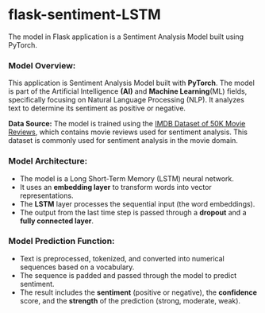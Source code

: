 # flask-sentiment-LSTM
The model in Flask application is a Sentiment Analysis Model built using PyTorch. 
        <h3>Model Overview:</h3>
        <p>This application is Sentiment Analysis Model built with <strong>PyTorch</strong>. The model is part of the Artificial Intelligence <strong>(AI)</strong> and <strong>Machine Learning</strong>(ML) fields, specifically focusing on Natural Language Processing (NLP). It analyzes text to determine its sentiment as positive or negative.</p>
        <p><strong>Data Source:</strong> The model is trained using the <a href="https://www.kaggle.com/datasets/lakshmi25npathi/imdb-dataset-of-50k-movie-reviews" target="_blank">IMDB Dataset of 50K Movie Reviews</a>, which contains movie reviews used for sentiment analysis. This dataset is commonly used for sentiment analysis in the movie domain.</p>
        <h3>Model Architecture:</h3>
        <ul>
            <li>The model is a Long Short-Term Memory (LSTM) neural network.</li>
            <li>It uses an <strong>embedding layer</strong> to transform words into vector representations.</li>
            <li>The <strong>LSTM</strong> layer processes the sequential input (the word embeddings).</li>
            <li>The output from the last time step is passed through a <strong>dropout</strong> and a <strong>fully connected layer</strong>.</li>
        </ul>
        <h3>Model Prediction Function:</h3>
        <ul>
            <li>Text is preprocessed, tokenized, and converted into numerical sequences based on a vocabulary.</li>
            <li>The sequence is padded and passed through the model to predict sentiment.</li>
            <li>The result includes the <strong>sentiment</strong> (positive or negative), the <strong>confidence</strong> score, and the <strong>strength</strong> of the prediction (strong, moderate, weak).</li>
        </ul>
